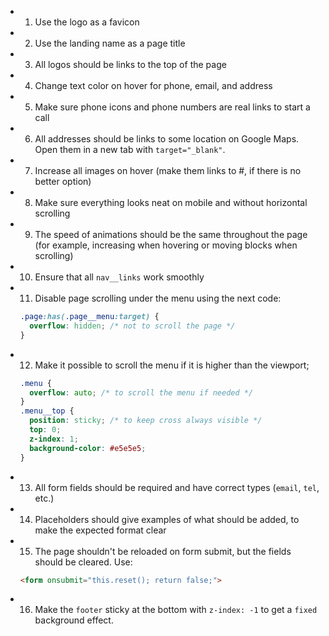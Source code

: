 + 1. Use the logo as a favicon
+ 2. Use the landing name as a page title
+ 3. All logos should be links to the top of the page
+ 4. Change text color on hover for phone, email, and address
+ 5. Make sure phone icons and phone numbers are real links to start a call
+ 6. All addresses should be links to some location on Google Maps. Open them in a new tab with `target="_blank"`.
+ 7. Increase all images on hover (make them links to #, if there is no better option)
+ 8. Make sure everything looks neat on mobile and without horizontal scrolling
+ 9. The speed of animations should be the same throughout the page (for example, increasing when hovering or moving blocks when scrolling)
+ 10. Ensure that all `nav__links` work smoothly
+ 11. Disable page scrolling under the menu using the next code:
    ```css
    .page:has(.page__menu:target) {
      overflow: hidden; /* not to scroll the page */
    }
    ```
+ 12. Make it possible to scroll the menu if it is higher than the viewport;
    ```css
    .menu {
      overflow: auto; /* to scroll the menu if needed */
    }
    .menu__top {
      position: sticky; /* to keep cross always visible */
      top: 0;
      z-index: 1;
      background-color: #e5e5e5;
    }
    ```
+ 13. All form fields should be required and have correct types (`email`, `tel`, etc.)
+ 14. Placeholders should give examples of what should be added, to make the expected format clear
+ 15. The page shouldn't be reloaded on form submit, but the fields should be cleared. Use:
    ```html
    <form onsubmit="this.reset(); return false;">
    ```
- 16. Make the `footer` sticky at the bottom with `z-index: -1` to get a `fixed` background effect.

